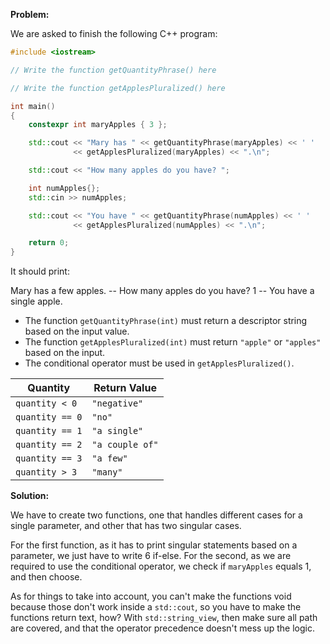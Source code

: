 **Problem:**

We are asked to finish the following C++ program:

```cpp
#include <iostream>

// Write the function getQuantityPhrase() here

// Write the function getApplesPluralized() here

int main()
{
    constexpr int maryApples { 3 };

    std::cout << "Mary has " << getQuantityPhrase(maryApples) << ' '
              << getApplesPluralized(maryApples) << ".\n";

    std::cout << "How many apples do you have? ";

    int numApples{};
    std::cin >> numApples;

    std::cout << "You have " << getQuantityPhrase(numApples) << ' '
              << getApplesPluralized(numApples) << ".\n";

    return 0;
}
```

It should print:

Mary has a few apples. -- 
How many apples do you have? 1 --
You have a single apple.

- The function `getQuantityPhrase(int)` must return a descriptor string based on the input value.
- The function `getApplesPluralized(int)` must return `"apple"` or `"apples"` based on the input.
- The conditional operator must be used in `getApplesPluralized()`.

| Quantity        | Return Value       |
|-----------------|--------------------|
| `quantity < 0`  | `"negative"`       |
| `quantity == 0` | `"no"`             |
| `quantity == 1` | `"a single"`       |
| `quantity == 2` | `"a couple of"`    |
| `quantity == 3` | `"a few"`          |
| `quantity > 3`  | `"many"`           |

**Solution:**

We have to create two functions, one that handles different cases for a single parameter,
and other that has two singular cases. 

For the first function, as it has to print singular statements based on a parameter, we just have to write 6 if-else.
For the second, as we are required to use the conditional operator, we check if `maryApples` equals 1, and then choose.

As for things to take into account, you can't make the functions void because those don't work inside a `std::cout`, 
so you have to make the functions return text, how? With `std::string_view`, then make sure all path are covered,
and that the operator precedence doesn't mess up the logic.